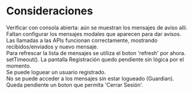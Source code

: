 # Consideraciones

Verificar con consola abierta: aún se muestran los mensajes de aviso allí.  
Faltan configurar los mensajes modales que aparecen para dar avisos.  
Las llamadas a las APIs funcionan correctamente, mostrando recibidos/enviados y nuevo mensaje.  
Para refrescar la lista de mensajes se utiliza el boton 'refresh' por ahora. setTimeout().
La pantalla Registración quedo pendiente sin lógica por el momento.  
Se puede loguear un usuario registrado.  
No se puede acceder a los mensajes sin estar logueado (Guardian).  
Queda pendiente un boton que permita 'Cerrar Sesión'.

